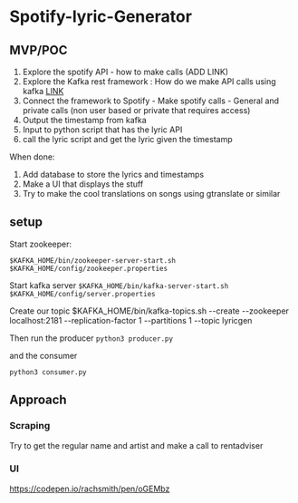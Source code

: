 # Spotify-lyric-Generator

## MVP/POC
1. Explore the spotify API - how to make calls (ADD LINK)
2. Explore the Kafka rest framework : How do we make API calls using kafka [LINK](https://www.instaclustr.com/making-api-requests-with-the-kafka-rest-proxy/)
3. Connect the framework to Spotify - Make spotify calls - General and private calls (non user based or private that requires access)
4. Output the timestamp from kafka
5. Input to python script that has the lyric API
6. call the lyric script and get the lyric given the timestamp 

When done:
1. Add database to store the lyrics and timestamps
2. Make a UI that displays the stuff
3. Try to make the cool translations on songs using gtranslate or similar

    

## setup
Start zookeeper: 

`$KAFKA_HOME/bin/zookeeper-server-start.sh $KAFKA_HOME/config/zookeeper.properties`


Start kafka server
`$KAFKA_HOME/bin/kafka-server-start.sh $KAFKA_HOME/config/server.properties`

Create our topic
$KAFKA_HOME/bin/kafka-topics.sh --create --zookeeper localhost:2181 --replication-factor 1 --partitions 1
--topic lyricgen

Then run the producer
`python3 producer.py`

and the consumer 

`python3 consumer.py`

## Approach
### Scraping
Try to get the regular name and artist and make a call to rentadviser

### UI
https://codepen.io/rachsmith/pen/oGEMbz